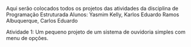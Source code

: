 Aqui serão colocados todos os projetos das atividades da disciplina de Programação Estruturada
Alunos: Yasmim Kelly, Karlos Eduardo Ramos Albuquerque, Carlos Eduardo

Atividade 1: Um pequeno projeto de um sistema de ouvidoria simples com menu de opções.
